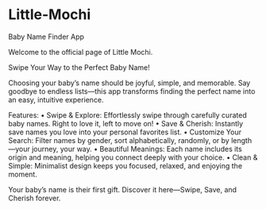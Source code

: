 # Little-Mochi
Baby Name Finder App

Welcome to the official page of Little Mochi.

Swipe Your Way to the Perfect Baby Name!

Choosing your baby’s name should be joyful, simple, and memorable. Say goodbye to endless lists—this app transforms finding the perfect name into an easy, intuitive experience.

Features:
	•	Swipe & Explore: Effortlessly swipe through carefully curated baby names. Right to love it, left to move on!
	•	Save & Cherish: Instantly save names you love into your personal favorites list.
	•	Customize Your Search: Filter names by gender, sort alphabetically, randomly, or by length—your journey, your way.
	•	Beautiful Meanings: Each name includes its origin and meaning, helping you connect deeply with your choice.
	•	Clean & Simple: Minimalist design keeps you focused, relaxed, and enjoying the moment.

Your baby’s name is their first gift.
Discover it here—Swipe, Save, and Cherish forever.

